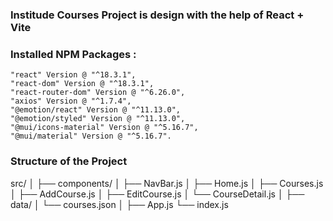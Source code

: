 ### Institude Courses Project is design with the help of React + Vite

    

### Installed NPM Packages :

    "react" Version @ "^18.3.1",
    "react-dom" Version @ "^18.3.1",
    "react-router-dom" Version @ "^6.26.0",
    "axios" Version @ "^1.7.4",
    "@emotion/react" Version @ "^11.13.0",
    "@emotion/styled" Version @ "^11.13.0",
    "@mui/icons-material" Version @ "^5.16.7",
    "@mui/material" Version @ "^5.16.7".

### Structure of the Project
src/
│
├── components/
│   ├── NavBar.js
│   ├── Home.js
│   ├── Courses.js
│   ├── AddCourse.js
│   ├── EditCourse.js
│   └── CourseDetail.js
│
├── data/
│   └── courses.json
│
├── App.js
└── index.js
